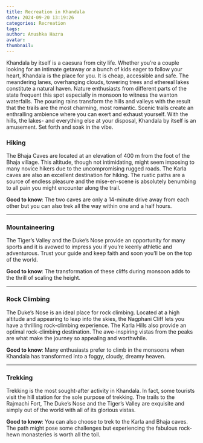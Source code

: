 ```yaml
---
title: Recreation in Khandala
date: 2024-09-20 13:19:26
categories: Recreation
tags:
author: Anushka Hazra
avatar:
thumbnail:
---
```

Khandala by itself is a caesura from city life. Whether you’re a couple looking for an intimate getaway or a bunch of kids eager to follow your heart, Khandala is the place for you. It is cheap, accessible and safe. The meandering lanes, overhanging clouds, towering trees and ethereal lakes constitute a natural haven. Nature enthusiasts from different parts of the state frequent this spot especially in monsoon to witness the wanton waterfalls. The pouring rains transform the hills and valleys with the result that the trails are the most charming, most romantic. Scenic trails create an enthralling ambience where you can exert and exhaust yourself. With the hills, the lakes- and everything else at your disposal, Khandala by itself is an amusement. Set forth and soak in the vibe.

### Hiking

The Bhaja Caves are located at an elevation of 400 m from the foot of the Bhaja village. This altitude, though not intimidating, might seem imposing to many novice hikers due to the uncompromising rugged roads. The Karla caves are also an excellent destination for hiking. The rustic paths are a source of endless pleasure and the mise-en-scene is absolutely benumbing to all pain you might encounter along the trail.   

**Good to know**: The two caves are only a 14-minute drive away from each other but you can also trek all the way within one and a half hours.

---

### Mountaineering

The Tiger’s Valley and the Duke’s Nose provide an opportunity for many sports and it is avowed to impress you if you’re keenly athletic and adventurous. Trust your guide and keep faith and soon you’ll be on the top of the world.   

**Good to know**: The transformation of these cliffs during monsoon adds to the thrill of scaling the height.

---

### Rock Climbing

The Duke’s Nose is an ideal place for rock climbing. Located at a high altitude and appearing to leap into the skies, the Nagphani Cliff lets you have a thrilling rock-climbing experience. The Karla Hills also provide an optimal rock-climbing destination. The awe-inspiring vistas from the peaks are what make the journey so appealing and worthwhile.   

**Good to know**: Many enthusiasts prefer to climb in the monsoons when Khandala has transformed into a foggy, cloudy, dreamy heaven.

---

### Trekking

Trekking is the most sought-after activity in Khandala. In fact, some tourists visit the hill station for the sole purpose of trekking. The trails to the Rajmachi Fort, The Duke’s Nose and the Tiger’s Valley are exquisite and simply out of the world with all of its glorious vistas.  

**Good to know**: You can also choose to trek to the Karla and Bhaja caves. The path might pose some challenges but experiencing the fabulous rock-hewn monasteries is worth all the toil.